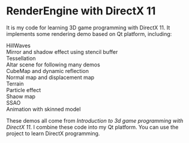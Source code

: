 # RenderEngine with DirectX 11
It is my code for learning 3D game programming with DirectX 11. It implements some rendering demo based on Qt platform,
including:


HillWaves  
Mirror and shadow effect using stencil buffer  
Tessellation  
Altar scene for following many demos  
CubeMap and dynamic reflection  
Normal map and  displacement map  
Terrain  
Particle effect  
Shaow map  
SSAO  
Animation with skinned model  


These demos all come from _Introduction to 3d game programming with DirectX 11_. I combine these code into my Qt platform.
You can use the project to learn DirectX programming. 

 
 
